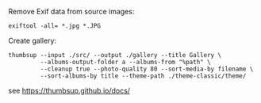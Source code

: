 Remove Exif data from source images:

    exiftool -all= *.jpg *.JPG

Create gallery: 

    thumbsup --input ./src/ --output ./gallery --title Gallery \
             --albums-output-folder a --albums-from "%path" \
             --cleanup true --photo-quality 80 --sort-media-by filename \
             --sort-albums-by title --theme-path ./theme-classic/theme/
see https://thumbsup.github.io/docs/ 
